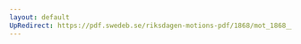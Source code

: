 ```yaml
---
layout: default
UpRedirect: https://pdf.swedeb.se/riksdagen-motions-pdf/1868/mot_1868__ak__00232/mot_1868__ak__00232_004.pdf
---
```

